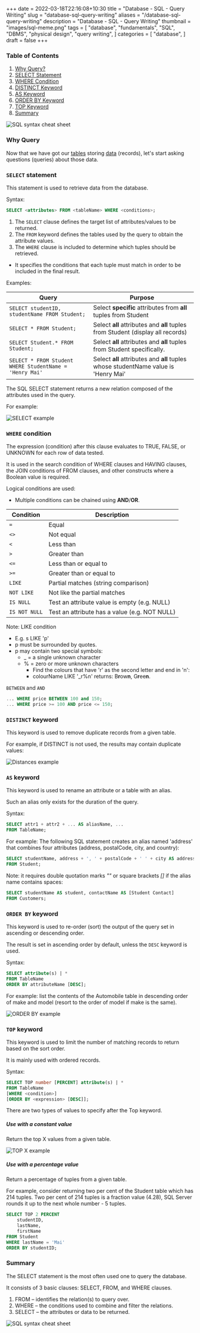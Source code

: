 +++
date = 2022-03-18T22:16:08+10:30
title = "Database - SQL - Query Writing"
slug = "database-sql-query-writing"
aliases = "/database-sql-query-writing"
description = "Database - SQL - Query Writing"
thumbnail = "images/sql-meme.png"
tags = [
    "database",
    "fundamentals",
    "SQL",
    "DBMS",
    "physical design",
    "query writing",
]
categories = [
    "database",
]
draft = false
+++

### Table of Contents

1. [Why Query?](#why-query)
1. [SELECT Statement](#select-statement)
1. [WHERE Condition](#where-condition)
1. [DISTINCT Keyword](#distinct-keyword)
1. [AS Keyword](#as-keyword)
1. [ORDER BY Keyword](#order-by-keyword)
1. [TOP Keyword](#top-keyword)
1. [Summary](#summary)

![SQL syntax cheat sheet](/images/database-sql-query-writing/cheatsheet.png)

### Why Query

Now that we have got our
[tables](https://tanducmai.com/posts/database-physical-design/) storing
[data](https://tanducmai.com/posts/database-sql-data-manipulation/)
(records), let's start asking questions (queries) about those data.

### `SELECT` statement

This statement is used to retrieve data from the database.

Syntax:

```sql
SELECT <attributes> FROM <tableName> WHERE <conditions>;
```

1. The `SELECT` clause defines the target list of attributes/values to
be returned.
1. The `FROM` keyword defines the tables used by the query to obtain the
attribute values.
1. The `WHERE` clause is included to determine which tuples should be
retrieved.
- It specifies the conditions that each tuple must match in order to be
  included in the final result.

Examples:

| Query                                                   | Purpose                                                                             |
| ---                                                     | ---                                                                                 |
| `SELECT studentID, studentName FROM Student;`           | Select **specific** attributes from **all** tuples from Student                     |
| `SELECT * FROM Student;`                                | Select **all** attributes and **all** tuples from Student (display all records)     |
| `SELECT Student.* FROM Student;`                        | Select **all** attributes and **all** tuples from Student specifically.             |
| `SELECT * FROM Student WHERE StudentName = 'Henry Mai'` | Select **all** attributes and **all** tuples whose studentName value is 'Henry Mai' |

The SQL SELECT statement returns a new relation composed of the
attributes used in the query.

For example:

![SELECT example](/images/database-sql-query-writing/select.png)

### `WHERE` condition

The expression (condition) after this clause evaluates to TRUE, FALSE,
or UNKNOWN for each row of data tested.

It is used in the search condition of WHERE clauses and HAVING clauses,
the JOIN conditions of FROM clauses, and other constructs where a
Boolean value is required.

Logical conditions are used:
- Multiple conditions can be chained using **AND**/**OR**.

| Condition     | Description                                   |
| ---           | ---                                           |
| `=`           | Equal                                         |
| `<>`          | Not equal                                     |
| `<`           | Less than                                     |
| `>`           | Greater than                                  |
| `<=`          | Less than or equal to                         |
| `>=`          | Greater than or equal to                      |
| `LIKE`        | Partial matches (string comparison)           |
| `NOT LIKE`    | Not like the partial matches                  |
| `IS NULL`     | Test an attribute value is empty (e.g. NULL)  |
| `IS NOT NULL` | Test an attribute has a value (e.g. NOT NULL) |

Note: LIKE condition
- E.g. s LIKE 'p'
- p must be surrounded by quotes.
- p may contain two special symbols:
  - _ = a single unknown character
  - % = zero or more unknown characters
    - Find the colours that have 'r' as the second letter and end in 'n':
    - colourName LIKE '_r%n' returns: B**r**ow**n**, G**r**ee**n**.

`BETWEEN` and `AND`

```sql
... WHERE price BETWEEN 100 and 150;
... WHERE price >= 100 AND price <= 150;
```

### `DISTINCT` keyword

This keyword is used to remove duplicate records from a given table.

For example, if DISTINCT is not used, the results may contain duplicate
values:

![Distances example](/images/database-sql-query-writing/distinct.png)

### `AS` keyword

This keyword is used to rename an attribute or a table with an alias.

Such an alias only exists for the duration of the query.

Syntax:

```sql
SELECT attr1 + attr2 + ... AS aliasName, ...
FROM TableName;
```

For example: The following SQL statement creates an alias named
'address' that combines four attributes (address, postalCode, city, and
country):

```sql
SELECT studentName, address + ', ' + postalCode + ' ' + city AS address
FROM Student;
```

Note: it requires double quotation marks *""* or square brackets *[]* if the alias
name contains spaces:

```sql
SELECT studentName AS student, contactName AS [Student Contact]
FROM Customers;
```

### `ORDER BY` keyword

This keyword is used to re-order (sort) the output of the query set in
ascending or descending order.

The result is set in ascending order by default, unless the `DESC`
keyword is used.

Syntax:

```sql
SELECT attribute(s) | *
FROM TableName
ORDER BY attributeName [DESC];
```

For example: list the contents of the Automobile table in descending
order of make and model (resort to the order of model if make is the
same).

![ORDER BY example](/images/database-sql-query-writing/order-by.png)

### `TOP` keyword

This keyword is used to limit the number of matching records to return
based on the sort order.

It is mainly used with ordered records.

Syntax:

```sql
SELECT TOP number [PERCENT] attribute(s) | *
FROM TableName
[WHERE <condition>]
[ORDER BY <expression> [DESC]];
```

There are two types of values to specify after the Top keyword.

##### Use with a constant value

Return the top X values from a given table.

![TOP X example](/images/database-sql-query-writing/top.png)

##### Use with a percentage value

Return a percentage of tuples from a given table.

For example, consider returning two per cent of the Student table which
has 214 tuples. Two per cent of 214 tuples is a fraction value (4.28),
SQL Server rounds it up to the next whole number - 5 tuples.

```sql
SELECT TOP 2 PERCENT
    studentID,
    lastName,
    firstName
FROM Student
WHERE lastName = 'Mai'
ORDER BY studentID;
```

### Summary

The SELECT statement is the most often used one to query the database.

It consists of 3 basic clauses: SELECT, FROM, and WHERE clauses.

1. FROM – identifies the relation(s) to query over.
1. WHERE – the conditions used to combine and filter the relations.
1. SELECT – the attributes or data to be returned.

![SQL syntax cheat sheet](/images/database-sql-query-writing/cheatsheet.png)
